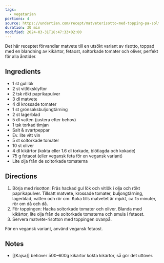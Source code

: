 ```yaml
---
tags:
  - vegetarian
portions: 4
source: https://undertian.com/recept/matveterisotto-med-topping-pa-soltorkade-tomater-oliver-och-kikartor/
duration: 30 min
modified: 2024-03-31T18:47:33+02:00
---
```

Det här receptet förvandlar matvete till en utsökt variant av risotto, toppad med en blandning av kikärtor, fetaost, soltorkade tomater och oliver, perfekt för alla årstider.

## Ingredients

- 1 st gul lök
- 2 st vitlöksklyftor
- 2 tsk rökt paprikapulver
- 3 dl matvete
- 4 dl krossade tomater
- 1 st grönsaksbuljongtärning
- 2 st lagerblad
- 5 dl vatten (justera efter behov)
- 1 tsk torkad timjan
- Salt & svartpeppar
- Ev. lite vitt vin
- 5 st soltorkade tomater
- 10 st oliver
- 4 dl kikärtor (kokta eller 1.6 dl torkade, blötlagda och kokade)
- 75 g fetaost (eller vegansk feta för en vegansk variant)
- Lite olja från de soltorkade tomaterna

## Directions

1. Börja med risotton: Fräs hackad gul lök och vitlök i olja och rökt paprikapulver. Tillsätt matvete, krossade tomater, buljongtärning, lagerblad, vatten och rör om. Koka tills matvetet är mjukt, ca 15 minuter, rör om då och då.
2. För toppingen: Hacka soltorkade tomater och oliver. Blanda med kikärtor, lite olja från de soltorkade tomaterna och smula i fetaost.
3. Servera matvete-risotton med toppingen ovanpå.

För en vegansk variant, använd vegansk fetaost.


## Notes

* [[Kajsa]] behöver 500–600g kikärtor kokta kikärtor, så gör det uttöver.